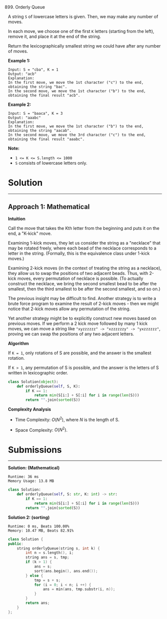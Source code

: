 899. Orderly Queue

A string `S` of lowercase letters is given.  Then, we may make any number of moves.

In each move, we choose one of the first `K` letters (starting from the left), remove it, and place it at the end of the string.

Return the lexicographically smallest string we could have after any number of moves.

 

**Example 1:**
```
Input: S = "cba", K = 1
Output: "acb"
Explanation: 
In the first move, we move the 1st character ("c") to the end, obtaining the string "bac".
In the second move, we move the 1st character ("b") to the end, obtaining the final result "acb".
```

**Example 2:**
```
Input: S = "baaca", K = 3
Output: "aaabc"
Explanation: 
In the first move, we move the 1st character ("b") to the end, obtaining the string "aacab".
In the second move, we move the 3rd character ("c") to the end, obtaining the final result "aaabc".
```

**Note:**

* `1 <= K <= S.length <= 1000`
* `S` consists of lowercase letters only.

# Solution
---
## Approach 1: Mathematical
**Intuition**

Call the move that takes the Kth letter from the beginning and puts it on the end, a "K-kick" move.

Examining 1-kick moves, they let us consider the string as a "necklace" that may be rotated freely, where each bead of the necklace corresponds to a letter in the string. (Formally, this is the equivalence class under 1-kick moves.)

Examining 2-kick moves (in the context of treating the string as a necklace), they allow us to swap the positions of two adjacent beads. Thus, with 2-kick moves, every permutation of necklace is possible. (To actually construct the necklace, we bring the second smallest bead to be after the smallest, then the third smallest to be after the second smallest, and so on.)

The previous insight may be difficult to find. Another strategy is to write a brute force program to examine the result of 2-kick moves - then we might notice that 2-kick moves allow any permutation of the string.

Yet another strategy might be to explicitly construct new moves based on previous moves. If we perform a 2 kick move followed by many 1 kick moves, we can move a string like `"xyzzzzzz" -> "xzzzzzzy" -> "yxzzzzzz"`, proving we can swap the positions of any two adjacent letters.

**Algorithm**

If `K = 1`, only rotations of S are possible, and the answer is the smallest rotation.

If `K > 1`, any permutation of S is possible, and the answer is the letters of S written in lexicographic order.

```python
class Solution(object):
    def orderlyQueue(self, S, K):
        if K == 1:
            return min(S[i:] + S[:i] for i in range(len(S)))
        return "".join(sorted(S))
```

**Complexity Analysis**

* Time Complexity: $O(N^2)$, where $N$ is the length of S.

* Space Complexity: $O(N^2)$.

# Submissions
---
**Solution: (Mathematical)**
```
Runtime: 36 ms
Memory Usage: 13.8 MB
```
```python
class Solution:
    def orderlyQueue(self, S: str, K: int) -> str:
        if K == 1:
            return min(S[i:] + S[:i] for i in range(len(S)))
        return "".join(sorted(S))
```

**Solution 2: (sorting)**

```
Runtime: 0 ms, Beats 100.00%
Memory: 10.47 MB, Beats 82.91%
```
```c++
class Solution {
public:
    string orderlyQueue(string s, int k) {
        int n = s.length(), i;
        string ans = s, tmp;
        if (k > 1) {
            ans = s;
            sort(ans.begin(), ans.end());
        } else {
            tmp = s + s;
            for (i = 0; i < n; i ++) {
                ans = min(ans, tmp.substr(i, n));
            }
        }
        return ans;
    }
};
```
